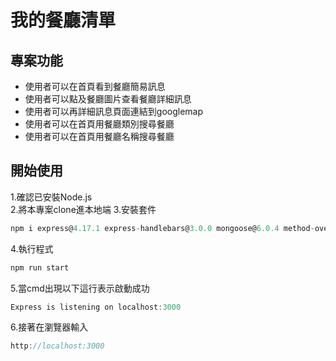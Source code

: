 # 我的餐廳清單

## 專案功能
* 使用者可以在首頁看到餐廳簡易訊息
* 使用者可以點及餐廳圖片查看餐廳詳細訊息
* 使用者可以再詳細訊息頁面連結到googlemap
* 使用者可以在首頁用餐廳類別搜尋餐廳
* 使用者可以在首頁用餐廳名稱搜尋餐廳

## 開始使用
1.確認已安裝Node.js  
2.將本專案clone進本地端
3.安裝套件
```js
npm i express@4.17.1 express-handlebars@3.0.0 mongoose@6.0.4 method-override@3.0.0
```
4.執行程式
```js
npm run start
```
5.當cmd出現以下這行表示啟動成功
```js
Express is listening on localhost:3000
```
6.接著在瀏覽器輸入
```js
http://localhost:3000
```



